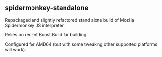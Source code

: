 ## spidermonkey-standalone

Repackaged and slightly refactored stand alone build of Mozilla Spidermonkey
JS interpreter.

Relies on recent Boost.Build for building.

Configured for AMD64 (but with some tweaking other supported platforms will
work).
